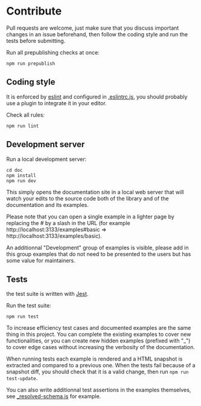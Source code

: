 # Contribute

Pull requests are welcome, just make sure that you discuss important changes in an issue beforehand, then follow the coding style and run the tests before submitting.

Run all prepublishing checks at once:

    npm run prepublish

## Coding style

It is enforced by [eslint](https://eslint.org/) and configured in [.eslintrc.js](./.eslintrc.js), you should probably use a plugin to integrate it in your editor.

Check all rules:

    npm run lint

## Development server

Run a local development server:

    cd doc
    npm install
    npm run dev

This simply opens the documentation site in a local web server that will watch your edits to the source code both of the library and of the documentation and its examples.

Please note that you can open a single example in a lighter page by replacing the # by a slash in the URL (for example http://localhost:3133/examples#basic => http://localhost:3133/examples/basic).

An additionnal "Development" group of examples is visible, please add in this group examples that do not need to be presented to the users but has some value for maintainers.

## Tests

the test suite is written with [Jest](https://jestjs.io/).

Run the test suite:

    npm run test

To increase efficiency test cases and documented examples are the same thing in this project. You can complete the existing examples to cover new functionalities, or you can create new hidden examples (prefixed with "\_") to cover edge cases without increasing the verbosity of the documentation.

When running tests each example is rendered and a HTML snapshot is extracted and compared to a previous one. When the tests fail because of a snapshot diff, you should check that it is a valid change, then run `npm run test-update`.

You can also write additionnal test assertions in the examples themselves, see [_resolved-schema.js](./doc/examples/_resolved-schema.js) for example.
